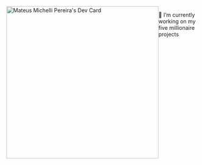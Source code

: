 <!--
**mmikeli/mmikeli** is a ✨ _special_ ✨ repository because its `README.md` (this file) appears on your GitHub profile.

Here are some ideas to get you started:

- 🔭 I’m currently working on ...
- 🌱 I’m currently learning ...
- 👯 I’m looking to collaborate on ...
- 🤔 I’m looking for help with ...
- 💬 Ask me about ...
- 📫 How to reach me: ...
- 😄 Pronouns: ...
- ⚡ Fun fact: ...
-->

<div style="display: flex;">
<a href="https://app.daily.dev/mmikelip"><img src="https://api.daily.dev/devcards/0357d9ece5be4ace9fe5a0462a65fa8a.png?r=lm3" width="400" alt="Mateus Michelli Pereira's Dev Card"/></a>

  <p>🔭 I’m currently working on my five millionaire projects</p>

  </div>
